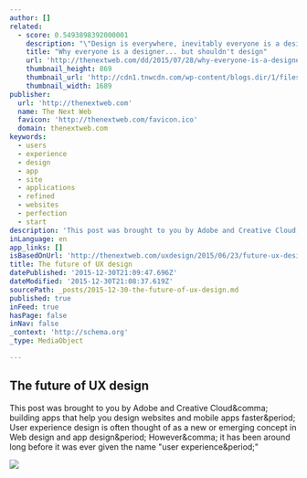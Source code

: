 ```yaml
---
author: []
related:
  - score: 0.5493898392000001
    description: "\"Design is everywhere, inevitably everyone is a designer,\" says Tim Brown of IDEO. That's something we've heard time and time again. Because if you're a problem solver, you're a designer. Even Don Norman, who coined the term \"user experience,\" says that everyone is a designer. As he writes: \"We are all designers."
    title: "Why everyone is a designer... but shouldn't design"
    url: 'http://thenextweb.com/dd/2015/07/28/why-everyone-is-a-designer-but-shouldnt-design/'
    thumbnail_height: 869
    thumbnail_url: 'http://cdn1.tnwcdn.com/wp-content/blogs.dir/1/files/2015/07/designer1.jpg'
    thumbnail_width: 1689
publisher:
  url: 'http://thenextweb.com'
  name: The Next Web
  favicon: 'http://thenextweb.com/favicon.ico'
  domain: thenextweb.com
keywords:
  - users
  - experience
  - design
  - app
  - site
  - applications
  - refined
  - websites
  - perfection
  - start
description: 'This post was brought to you by Adobe and Creative Cloud, building apps that help you design websites and mobile apps faster. User experience design is often thought of as a new or emerging concept in Web design and app design. However, it has been around long before it was ever given the name "user experience."'
inLanguage: en
app_links: []
isBasedOnUrl: 'http://thenextweb.com/uxdesign/2015/06/23/future-ux-design/'
title: The future of UX design
datePublished: '2015-12-30T21:09:47.696Z'
dateModified: '2015-12-30T21:08:37.619Z'
sourcePath: _posts/2015-12-30-the-future-of-ux-design.md
published: true
inFeed: true
hasPage: false
inNav: false
_context: 'http://schema.org'
_type: MediaObject

---
```

<article style=""><h1>The future of UX design</h1><p>This post was brought to you by Adobe and Creative Cloud&amp;comma; building apps that help you design websites and mobile apps faster&amp;period; User experience design is often thought of as a new or emerging concept in Web design and app design&amp;period; However&amp;comma; it has been around long before it was ever given the name "user experience&amp;period;"</p><img src="http://cdn1.tnwcdn.com/wp-content/blogs.dir/1/files/2015/06/webdesign1.jpg" /></article>